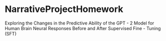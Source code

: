 # NarrativeProjectHomework
Exploring the Changes in the Predictive Ability of the GPT - 2 Model for Human Brain Neural Responses Before and After Supervised Fine - Tuning (SFT) 

